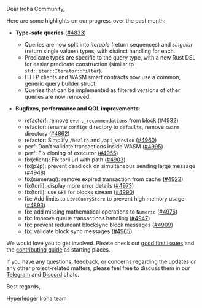 Dear Iroha Community,

Here are some highlights on our progress over the past month:

- **Type-safe queries** ([#4833](https://github.com/hyperledger/iroha/pull/4833))
  - Queries are now split into _iterable_ (return sequences) and _singular_ (return single values) types, with distinct handling for each.
  - Predicate types are specific to the query type, with a new Rust DSL for easier predicate construction (similar to `std::iter::Iterator::filter`).
  - HTTP clients and WASM smart contracts now use a common, generic query builder struct.
  - Queries that can be implemented as filtered versions of other queries are now removed.

- **Bugfixes, performance and QOL improvements**:
  - refactor!: remove `event_recommendations` from block ([#4932](https://github.com/hyperledger/iroha/pull/4932))
  - refactor: rename `configs` directory to `defaults`, remove `swarm` directory ([#4862](https://github.com/hyperledger/iroha/pull/4862))
  - refactor: Simplify `/health` and `/api_version` ([#4960](https://github.com/hyperledger/iroha/pull/4960))
  - perf: Don't validate transactions inside WASM ([#4995](https://github.com/hyperledger/iroha/pull/4995))
  - perf: Fix cloning of executor ([#4955](https://github.com/hyperledger/iroha/pull/4955))
  - fix(client): Fix torii url with path ([#4903](https://github.com/hyperledger/iroha/pull/4903))
  - fix(p2p): prevent deadlock on simultaneous sending large message ([#4948](https://github.com/hyperledger/iroha/pull/4948))
  - fix(sumeragi): remove expired transaction from cache ([#4922](https://github.com/hyperledger/iroha/pull/4922))
  - fix(torii): display more error details ([#4973](https://github.com/hyperledger/iroha/pull/4973))
  - fix(torii): use `GET` for blocks stream ([#4990](https://github.com/hyperledger/iroha/pull/4990))
  - fix: Add limits to `LiveQueryStore` to prevent high memory usage ([#4893](https://github.com/hyperledger/iroha/pull/4893))
  - fix: add missing mathematical operations to `Numeric` ([#4976](https://github.com/hyperledger/iroha/pull/4976))
  - fix: Improve queue transactions handling ([#4947](https://github.com/hyperledger/iroha/pull/4947))
  - fix: prevent redundant blocksync block messages ([#4909](https://github.com/hyperledger/iroha/pull/4909))
  - fix: validate block sync messages ([#4965](https://github.com/hyperledger/iroha/pull/4965))

We would love you to get involved. Please check out [good first issues](https://github.com/hyperledger/iroha/issues?q=is%3Aopen+is%3Aissue+label%3A%22good+first+issue%22) and the [contributing guide](https://github.com/hyperledger/iroha/blob/main/CONTRIBUTING.md) as starting places.

If you have any questions, feedback, or concerns regarding the updates or any other project-related matters, please feel free to discuss them in our [Telegram](https://t.me/hyperledgeriroha) and [Discord](https://discord.com/channels/905194001349627914/905205848547155968) chats.

Best regards,

Hyperledger Iroha team